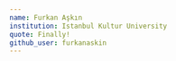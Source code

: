 ```yaml
---
name: Furkan Aşkın
institution: Istanbul Kultur University
quote: Finally!
github_user: furkanaskin
---
```


